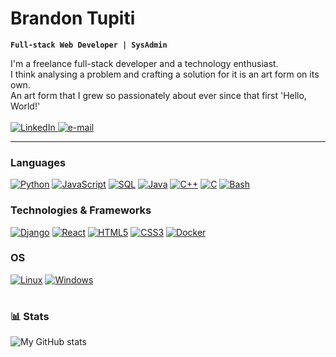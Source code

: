 <h1 align="">Brandon Tupiti</h1>

**`Full-stack Web Developer | SysAdmin`**
<p align="">
    I'm a freelance full-stack developer and a technology enthusiast. <br/>
    I think analysing a problem and crafting a solution for it is an art form on its own. <br/>
    An art form that I grew so passionately about ever since that first 'Hello, World!'<br/>
    <br>
    <a href="https://www.linkedin.com/in/brandon-tupiti-75410012b/">
        <img src="https://img.shields.io/badge/LinkedIn-blue?style=flat-square&logo=linkedin" alt="LinkedIn">
    </a>
    <a href="mailto:tupitibrandon@gmail.com">
        <img src="https://img.shields.io/badge/Email-blue?style=flat-square&logo=gmail&logoColor=white" alt="e-mail">
    </a>
</p>

---

### Languages
[![Python](https://img.shields.io/badge/python-black?style=for-the-badge&logo=python)](https://github.com/dawnCoder26)
[![JavaScript](https://img.shields.io/badge/javascript-black?style=for-the-badge&logo=javascript)](https://github.com/dawnCoder26)
[![SQL](https://img.shields.io/badge/sql-black?style=for-the-badge&logo=mysql)](https://github.com/dawnCoder26)
[![Java](https://img.shields.io/badge/java-black?style=for-the-badge&logo=openjdk)](https://github.com/dawnCoder26)
[![C++](https://img.shields.io/badge/c++-black?style=for-the-badge&logo=cplusplus)](https://github.com/dawnCoder26)
[![C](https://img.shields.io/badge/c-black?style=for-the-badge&logo=c)](https://github.com/wervlad)
[![Bash](https://img.shields.io/badge/bash-black?style=for-the-badge&logo=gnu-bash&logoColor=white)](https://github.com/dawnCoder26)

### Technologies & Frameworks
[![Django](https://img.shields.io/badge/django-black?style=for-the-badge&logo=django)](https://github.com/dawnCoder26)
[![React](https://img.shields.io/badge/react-black?style=for-the-badge&logo=react)](https://github.com/dawnCoder26)
[![HTML5](https://img.shields.io/badge/html5-black?style=for-the-badge&logo=html5)](https://hub.docker.com/u/dawnCoder26)
[![CSS3](https://img.shields.io/badge/css3-black?style=for-the-badge&logo=css3)](https://hub.docker.com/u/dawnCoder26)
[![Docker](https://img.shields.io/badge/docker-black?style=for-the-badge&logo=docker)](https://hub.docker.com/u/dawnCoder26)

### OS
[![Linux](https://img.shields.io/badge/linux-black?style=for-the-badge&logo=Linux)](https://github.com/dawnCoder26)
[![Windows](https://img.shields.io/badge/Windows-black?style=for-the-badge&logo=Windows)](https://github.com/dawnCoder26)

#

### 📊 Stats

![My GitHub stats](https://github-readme-stats.vercel.app/api?username=dawnCoder26&show_icons=true&theme=gruvbox)



